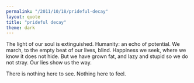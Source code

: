 ```yaml
---
permalink: "/2011/10/18/prideful-decay"
layout: quote
title: "prideful decay"
theme: dark
---
```


The light of our soul is extinguished. Humanity: an echo of potential. We march, to the empty beat of our lives, blind. Happiness we seek, where we know it does not hide. But we have grown fat, and lazy and stupid so we do not stray. Our lies show us the way.

There is nothing here to see. Nothing here to feel.
